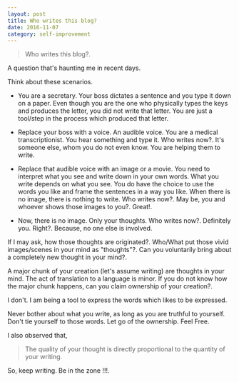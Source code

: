 ```yaml
---
layout: post
title: Who writes this blog?
date: 2016-11-07
category: self-improvement
---
```


> Who writes this blog?.

A question that's haunting me in recent days. 

Think about these scenarios.

* You are a secretary. Your boss dictates a sentence and you type it down on a paper. Even though you are the one who physically types the keys and produces the letter, you did not write that letter. You are just a tool/step in the process which produced that letter.

* Replace your boss with a voice. An audible voice. You are a medical transcriptionist. You hear something and type it. Who writes now?. It's someone else, whom you do not even know. You are helping them to write.

* Replace that audible voice with an image or a movie. You need to interpret what you see and write down in your own words. What you write depends on what you see. You do have the choice to use the words you like and frame the sentences in a way you like. When there is no image, there is nothing to write. Who writes now?. May be, you and whoever shows those images to you?. Great!.

* Now, there is no image. Only your thoughts. Who writes now?. Definitely you. Right?. Because, no one else is involved. 

If I may ask, how those thoughts are originated?. Who/What put those vivid images/scenes in your mind as "thoughts"?. Can you voluntarily bring about a completely new thought in your mind?.

A major chunk of your creation (let's assume writing) are thoughts in your mind. The act of translation to a language is minor. If you do not know how the major chunk happens, can you claim ownership of your creation?. 

I don't. I am being a tool to express the words which likes to be expressed.

Never bother about what you write, as long as you are truthful to yourself. Don't tie yourself to those words. Let go of the ownership. Feel Free.

I also observed that,

> The quality of your thought is directly proportional to the quantity of your writing.

So, keep writing. Be in the zone !!!.

